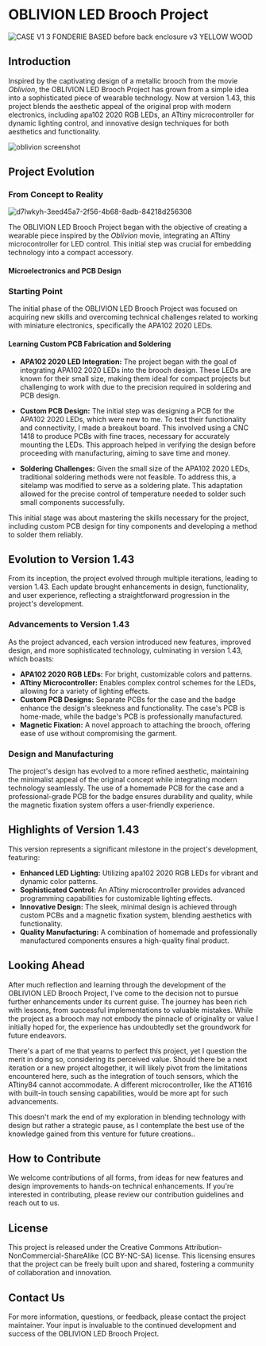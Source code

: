 # OBLIVION LED Brooch Project
![CASE V1 3 FONDERIE BASED before back enclosure v3 YELLOW WOOD](https://github.com/adelkheniche/OBLIVION/assets/12121516/6971b31e-dab0-41e9-8682-0135ced04ab1)


## Introduction

Inspired by the captivating design of a metallic brooch from the movie *Oblivion*, the OBLIVION LED Brooch Project has grown from a simple idea into a sophisticated piece of wearable technology. Now at version 1.43, this project blends the aesthetic appeal of the original prop with modern electronics, including apa102 2020 RGB LEDs, an ATtiny microcontroller for dynamic lighting control, and innovative design techniques for both aesthetics and functionality.

![oblivion screenshot](https://user-images.githubusercontent.com/12121516/116205723-51602b00-a73e-11eb-84bd-beb9082ee84f.png)

## Project Evolution

### From Concept to Reality
![d7lwkyh-3eed45a7-2f56-4b68-8adb-84218d256308](https://user-images.githubusercontent.com/12121516/116202839-51aaf700-a73b-11eb-8936-087ac67236fd.png)

The OBLIVION LED Brooch Project began with the objective of creating a wearable piece inspired by the *Oblivion* movie, integrating an ATtiny microcontroller for LED control. This initial step was crucial for embedding technology into a compact accessory.

#### Microelectronics and PCB Design

### Starting Point

The initial phase of the OBLIVION LED Brooch Project was focused on acquiring new skills and overcoming technical challenges related to working with miniature electronics, specifically the APA102 2020 LEDs.

#### Learning Custom PCB Fabrication and Soldering

- **APA102 2020 LED Integration:** The project began with the goal of integrating APA102 2020 LEDs into the brooch design. These LEDs are known for their small size, making them ideal for compact projects but challenging to work with due to the precision required in soldering and PCB design.

- **Custom PCB Design:** The initial step was designing a PCB for the APA102 2020 LEDs, which were new to me. To test their functionality and connectivity, I made a breakout board. This involved using a CNC 1418 to produce PCBs with fine traces, necessary for accurately mounting the LEDs. This approach helped in verifying the design before proceeding with manufacturing, aiming to save time and money.

- **Soldering Challenges:** Given the small size of the APA102 2020 LEDs, traditional soldering methods were not feasible. To address this, a sitelamp was modified to serve as a soldering plate. This adaptation allowed for the precise control of temperature needed to solder such small components successfully.

This initial stage was about mastering the skills necessary for the project, including custom PCB design for tiny components and developing a method to solder them reliably.

## Evolution to Version 1.43

From its inception, the project evolved through multiple iterations, leading to version 1.43. Each update brought enhancements in design, functionality, and user experience, reflecting a straightforward progression in the project's development.

### Advancements to Version 1.43

As the project advanced, each version introduced new features, improved design, and more sophisticated technology, culminating in version 1.43, which boasts:

- **APA102 2020 RGB LEDs:** For bright, customizable colors and patterns.
- **ATtiny Microcontroller:** Enables complex control schemes for the LEDs, allowing for a variety of lighting effects.
- **Custom PCB Designs:** Separate PCBs for the case and the badge enhance the design's sleekness and functionality. The case's PCB is home-made, while the badge's PCB is professionally manufactured.
- **Magnetic Fixation:** A novel approach to attaching the brooch, offering ease of use without compromising the garment.

### Design and Manufacturing

The project's design has evolved to a more refined aesthetic, maintaining the minimalist appeal of the original concept while integrating modern technology seamlessly. The use of a homemade PCB for the case and a professional-grade PCB for the badge ensures durability and quality, while the magnetic fixation system offers a user-friendly experience.

## Highlights of Version 1.43

This version represents a significant milestone in the project's development, featuring:

- **Enhanced LED Lighting:** Utilizing apa102 2020 RGB LEDs for vibrant and dynamic color patterns.
- **Sophisticated Control:** An ATtiny microcontroller provides advanced programming capabilities for customizable lighting effects.
- **Innovative Design:** The sleek, minimal design is achieved through custom PCBs and a magnetic fixation system, blending aesthetics with functionality.
- **Quality Manufacturing:** A combination of homemade and professionally manufactured components ensures a high-quality final product.

## Looking Ahead

  After much reflection and learning through the development of the OBLIVION LED Brooch Project, I've come to the decision not to pursue further enhancements under its current guise. The journey has been rich with lessons, from successful implementations to valuable mistakes. While the project as a brooch may not embody the pinnacle of originality or value I initially hoped for, the experience has undoubtedly set the groundwork for future endeavors.

There's a part of me that yearns to perfect this project, yet I question the merit in doing so, considering its perceived value. Should there be a next iteration or a new project altogether, it will likely pivot from the limitations encountered here, such as the integration of touch sensors, which the ATtiny84 cannot accommodate. A different microcontroller, like the AT1616 with built-in touch sensing capabilities, would be more apt for such advancements.

This doesn't mark the end of my exploration in blending technology with design but rather a strategic pause, as I contemplate the best use of the knowledge gained from this venture for future creations..

## How to Contribute

We welcome contributions of all forms, from ideas for new features and design improvements to hands-on technical enhancements. If you're interested in contributing, please review our contribution guidelines and reach out to us.

## License

This project is released under the Creative Commons Attribution-NonCommercial-ShareAlike (CC BY-NC-SA) license. This licensing ensures that the project can be freely built upon and shared, fostering a community of collaboration and innovation.

## Contact Us

For more information, questions, or feedback, please contact the project maintainer. Your input is invaluable to the continued development and success of the OBLIVION LED Brooch Project.
